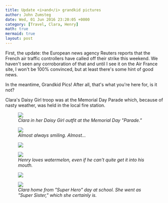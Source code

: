 ```yaml
---
title: Update <i>and</i> grandkid pictures
author: John Zumsteg
date: Wed, 01 Jun 2016 23:20:05 +0000
category: [Travel, Clara, Henry]
math: true
mermaid: true
layout: post
---
```

First, the update: the European news agency Reuters reports that the French air traffic controllers have called off their strike this weekend. We haven't seen any corroboration of that and until I see it on the Air France site, I won't be 100% convinced, but at least there's some hint of good news.

In the meantime, Grandkid Pics! After all, that's what you're here for, is it not?

Clara's Daisy Girl troop was at the Memorial Day Parade which, because of nasty weather, was held in the local fire station.

<figure>
	<img src="{{site.url}}/assets/images/2016/06/DSC09829.jpg"/>
	<figcaption><em>Clara in her Daisy Girl outfit at the Memorial Day "Parade."</em></figcaption>
</figure>



<figure>
	<img src="{{site.url}}/assets/images/2016/06/IMG_0748.jpg"/>
	<figcaption><em>Almost always smiling. Almost...</em></figcaption>
</figure>



<figure>
	<img src="{{site.url}}/assets/images/2016/06/IMG_0737.jpg"/>
	<figcaption></figcaption>
</figure>



<figure>
	<img src="{{site.url}}/assets/images/2016/06/IMG_0718.jpg"/>
	<figcaption><em>Henry loves watermelon, even if he can't quite get it into his mouth.</em></figcaption>
</figure>



<figure>
	<img src="{{site.url}}/assets/images/2016/06/IMG_0699.jpg"/>
	<figcaption></figcaption>
</figure>



<figure>
	<img src="{{site.url}}/assets/images/2016/06/DSC09854.jpg"/>
	<figcaption><em>Clara home from "Super Hero" day at school. She went as "Super Sister," which she certainly is.</em></figcaption>
</figure>


